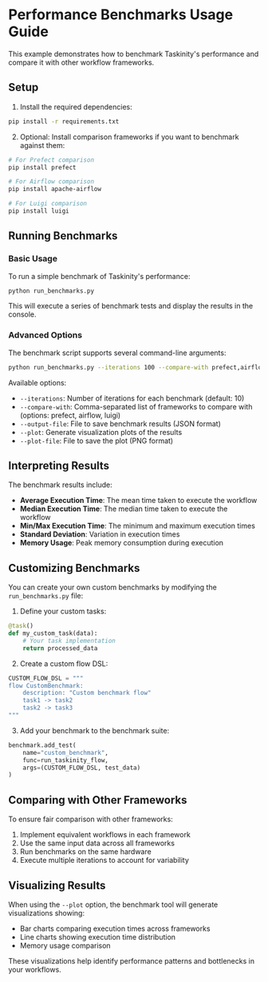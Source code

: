 # Performance Benchmarks Usage Guide

This example demonstrates how to benchmark Taskinity's performance and compare it with other workflow frameworks.

## Setup

1. Install the required dependencies:

```bash
pip install -r requirements.txt
```

2. Optional: Install comparison frameworks if you want to benchmark against them:

```bash
# For Prefect comparison
pip install prefect

# For Airflow comparison
pip install apache-airflow

# For Luigi comparison
pip install luigi
```

## Running Benchmarks

### Basic Usage

To run a simple benchmark of Taskinity's performance:

```bash
python run_benchmarks.py
```

This will execute a series of benchmark tests and display the results in the console.

### Advanced Options

The benchmark script supports several command-line arguments:

```bash
python run_benchmarks.py --iterations 100 --compare-with prefect,airflow --output-file results.json
```

Available options:

- `--iterations`: Number of iterations for each benchmark (default: 10)
- `--compare-with`: Comma-separated list of frameworks to compare with (options: prefect, airflow, luigi)
- `--output-file`: File to save benchmark results (JSON format)
- `--plot`: Generate visualization plots of the results
- `--plot-file`: File to save the plot (PNG format)

## Interpreting Results

The benchmark results include:

- **Average Execution Time**: The mean time taken to execute the workflow
- **Median Execution Time**: The median time taken to execute the workflow
- **Min/Max Execution Time**: The minimum and maximum execution times
- **Standard Deviation**: Variation in execution times
- **Memory Usage**: Peak memory consumption during execution

## Customizing Benchmarks

You can create your own custom benchmarks by modifying the `run_benchmarks.py` file:

1. Define your custom tasks:

```python
@task()
def my_custom_task(data):
    # Your task implementation
    return processed_data
```

2. Create a custom flow DSL:

```python
CUSTOM_FLOW_DSL = """
flow CustomBenchmark:
    description: "Custom benchmark flow"
    task1 -> task2
    task2 -> task3
"""
```

3. Add your benchmark to the benchmark suite:

```python
benchmark.add_test(
    name="custom_benchmark",
    func=run_taskinity_flow,
    args=(CUSTOM_FLOW_DSL, test_data)
)
```

## Comparing with Other Frameworks

To ensure fair comparison with other frameworks:

1. Implement equivalent workflows in each framework
2. Use the same input data across all frameworks
3. Run benchmarks on the same hardware
4. Execute multiple iterations to account for variability

## Visualizing Results

When using the `--plot` option, the benchmark tool will generate visualizations showing:

- Bar charts comparing execution times across frameworks
- Line charts showing execution time distribution
- Memory usage comparison

These visualizations help identify performance patterns and bottlenecks in your workflows.

<!-- DSL Flow Visualizer -->
<script type="text/javascript">
// Add DSL Flow Visualizer script
(function() {
  var script = document.createElement('script');
  script.src = '/static/js/dsl-flow-visualizer.js';
  script.async = true;
  script.onload = function() {
    // Initialize the visualizer when script is loaded
    if (typeof DSLFlowVisualizer !== 'undefined') {
      new DSLFlowVisualizer();
    }
  };
  document.head.appendChild(script);
  
  // Add CSS styles
  var style = document.createElement('style');
  style.textContent = `
    .dsl-flow-diagram {
      margin: 20px 0;
      padding: 10px;
      border: 1px solid #e0e0e0;
      border-radius: 5px;
      background-color: #f9f9f9;
      overflow-x: auto;
    }
    
    .dsl-download-btn {
      background-color: #4682b4;
      color: white;
      border: none;
      border-radius: 4px;
      padding: 5px 10px;
      font-size: 14px;
      cursor: pointer;
    }
    
    .dsl-download-btn:hover {
      background-color: #36648b;
    }
  `;
  document.head.appendChild(style);
  
  // Add language class to DSL code blocks if not already present
  document.addEventListener('DOMContentLoaded', function() {
    document.querySelectorAll('pre code').forEach(function(codeBlock) {
      var content = codeBlock.textContent.trim();
      if (content.startsWith('flow ') && !codeBlock.classList.contains('language-dsl')) {
        codeBlock.classList.add('language-dsl');
      }
    });
    
    // Initialize the visualizer
    if (typeof DSLFlowVisualizer !== 'undefined') {
      new DSLFlowVisualizer();
    }
  });
})();
</script>
